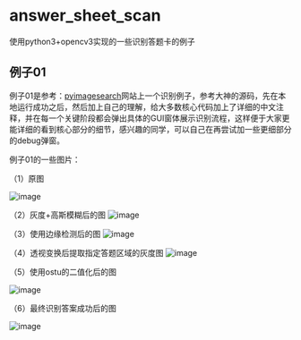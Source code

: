# answer_sheet_scan
使用python3+opencv3实现的一些识别答题卡的例子

##  例子01

例子01是参考：[pyimagesearch](https://www.pyimagesearch.com/2016/10/03/bubble-sheet-multiple-choice-scanner-and-test-grader-using-omr-python-and-opencv/)网站上一个识别例子，参考大神的源码，先在本地运行成功之后，然后加上自己的理解，给大多数核心代码加上了详细的中文注释，并在每一个关键阶段都会弹出具体的GUI窗体展示识别流程，这样便于大家更能详细的看到核心部分的细节，感兴趣的同学，可以自己在再尝试加一些更细部分的debug弹窗。

例子01的一些图片：

（1）原图

![image](https://github.com/qindongliang/answer_sheet_scan/blob/master/imgs/example01/t1.png)


（2）灰度+高斯模糊后的图
![image](https://github.com/qindongliang/answer_sheet_scan/blob/master/imgs/example01/02.png)

（3）使用边缘检测后的图
![image](https://github.com/qindongliang/answer_sheet_scan/blob/master/imgs/example01/03.png)

（4）透视变换后提取指定答题区域的灰度图
![image](https://github.com/qindongliang/answer_sheet_scan/blob/master/imgs/example01/04.png)

（5）使用ostu的二值化后的图

![image](https://github.com/qindongliang/answer_sheet_scan/blob/master/imgs/example01/05.png)

（6）最终识别答案成功后的图

![image](https://github.com/qindongliang/answer_sheet_scan/blob/master/imgs/example01/06.png)


